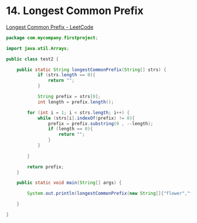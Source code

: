 # 14. Longest Common Prefix

[Longest Common Prefix - LeetCode](https://leetcode.com/problems/longest-common-prefix/description/)

```java
package com.mycompany.firstproject;

import java.util.Arrays;

public class test2 {

    public static String longestCommonPrefix(String[] strs) {
            if (strs.length == 0){
                return "";
            }

            String prefix = strs[0];
            int length = prefix.length();

        for (int i = 1; i < strs.length; i++) {
            while (strs[i].indexOf(prefix) != 0){
                prefix = prefix.substring(0 , --length);
                if (length == 0){
                    return "";
                }
            }
            
        }

        return prefix;
    }

    public static void main(String[] args) {

        System.out.println(longestCommonPrefix(new String[]{"flower","flow","flight"}));

    }

}
```